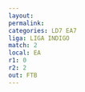 ```yaml
---
layout: 
permalink: 
categories: LD7 EA7
liga: LIGA INDIGO
match: 2
local: EA
r1: 0
r2: 2
out: FTB
---
```

